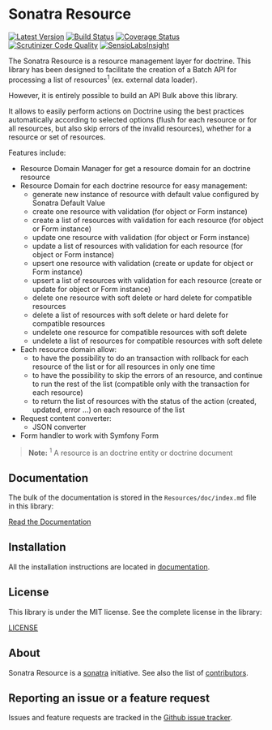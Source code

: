 Sonatra Resource
================

[![Latest Version](https://img.shields.io/packagist/v/sonatra/resource.svg)](https://packagist.org/packages/sonatra/resource)
[![Build Status](https://img.shields.io/travis/sonatra/sonatra-resource/master.svg)](https://travis-ci.org/sonatra/sonatra-resource)
[![Coverage Status](https://img.shields.io/coveralls/sonatra/sonatra-resource/master.svg)](https://coveralls.io/r/sonatra/sonatra-resource?branch=master)
[![Scrutinizer Code Quality](https://img.shields.io/scrutinizer/g/sonatra/sonatra-resource/master.svg)](https://scrutinizer-ci.com/g/sonatra/sonatra-resource?branch=master)
[![SensioLabsInsight](https://img.shields.io/sensiolabs/i/4a011831-ccae-417c-9789-49476cdde93e.svg)](https://insight.sensiolabs.com/projects/4a011831-ccae-417c-9789-49476cdde93e)

The Sonatra Resource is a resource management layer for doctrine. This library has been
designed to facilitate the creation of a Batch API for processing a list of resources<sup>1</sup>
(ex. external data loader).

However, it is entirely possible to build an API Bulk above this library.

It allows to easily perform actions on Doctrine using the best practices automatically according
to selected options (flush for each resource or for all resources, but also skip errors of the
invalid resources), whether for a resource or set of resources.

Features include:

- Resource Domain Manager for get a resource domain for an doctrine resource
- Resource Domain for each doctrine resource for easy management:
  - generate new instance of resource with default value configured by Sonatra Default Value
  - create one resource with validation (for object or Form instance)
  - create a list of resources with validation for each resource (for object or Form instance)
  - update one resource with validation (for object or Form instance)
  - update a list of resources with validation for each resource (for object or Form instance)
  - upsert one resource with validation (create or update for object or Form instance)
  - upsert a list of resources with validation for each resource (create or update for object or Form instance)
  - delete one resource with soft delete or hard delete for compatible resources
  - delete a list of resources with soft delete or hard delete for compatible resources
  - undelete one resource for compatible resources with soft delete
  - undelete a list of resources for compatible resources with soft delete
- Each resource domain allow:
  - to have the possibility to do an transaction with rollback for each resource of the list or for all resources in only one time
  - to have the possibility to skip the errors of an resource, and continue to run the rest of the list (compatible only with the transaction for each resource)
  - to return the list of resources with the status of the action (created, updated, error ...) on each resource of the list
- Request content converter:
  - JSON converter
- Form handler to work with Symfony Form

> **Note:**
> <sup>1</sup> A resource is an doctrine entity or doctrine document

Documentation
-------------

The bulk of the documentation is stored in the `Resources/doc/index.md`
file in this library:

[Read the Documentation](Resources/doc/index.md)

Installation
------------

All the installation instructions are located in [documentation](Resources/doc/index.md).

License
-------

This library is under the MIT license. See the complete license in the library:

[LICENSE](LICENSE)

About
-----

Sonatra Resource is a [sonatra](https://github.com/sonatra) initiative.
See also the list of [contributors](https://github.com/sonatra/sonatra-resource/graphs/contributors).

Reporting an issue or a feature request
---------------------------------------

Issues and feature requests are tracked in the [Github issue tracker](https://github.com/sonatra/sonatra-resource/issues).

